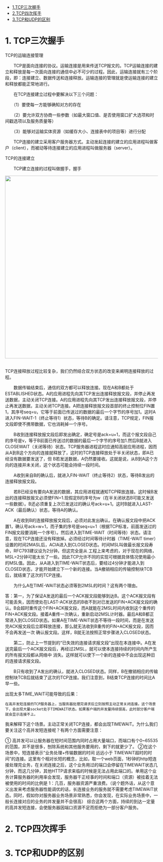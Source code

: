 * [1.TCP三次握手](#1-tcp三次握手)
* [2.TCP四次挥手](#2-tcp四次挥手)
* [3.TCP和UDP的区别](#3-tcp和udp的区别)





# 1. TCP三次握手
TCP的运输连接管理

　　TCP是面向连接的协议。运输连接是用来传送TCP报文的。TCP运输连接的建立和释放是每一次面向连接的通信中必不可少的过程。因此，运输连接就有三个阶段，即：连接建立、数据传送和连接释放。运输连接的管理就是使运输连接的建立和释放都能正常地进行。

　　在TCP连接建立过程中要解决以下三个问题：

　　（1）要使每一方能够确知对方的存在

　　（2）要允许双方协商一些参数（如最大窗口值、是否使用窗口扩大选项和时间戳选项以及服务质量等）

　　（3）能够对运输实体资源（如缓存大小、连接表中的项目等）进行分配

　　TCP连接的建立采用客户服务器方式。主动发起连接的建立的应用进程叫做客户（client），而被动等待连接建立的应用进程叫做服务器（server）。

TCP的连接建立

　　TCP建立连接的过程叫做握手，握手    
  <div align="center"> <img src="CS-Notes/docs/计算机网络/TCP三次握手.png" width="600"/> </div><br>

TCP连接释放过程比较复杂，我们仍然结合双方状态的改变来阐明连接释放的过程。

　　数据传输结束后，通信的双方都可以释放连接。现在A和B都处于ESTABLISHED状态。A的应用进程先向其TCP发出连接释放报文段，并停止再发送数据，主动关闭TCP连接。A的应用进程先向其TCP发出连接释放报文段，并停止再发送数据，主动关闭TCP连接。A把连接释放报文段首部的终止控制位FIN置1，其序号seq=u，它等于前面已传送过的数据的最后一个字节的序号加1。这时A进入FIN-WAIT-1（终止等待1）状态，等待B的确定。请注意，TCP规定，FIN报文段即使不携带数据，它也消耗掉一个序号。



 

　　B收到连接释放报文段后即发出确定，确定号是ack=u+1，而这个报文段自己的序号是v，等于B前面已传送过的数据的最后一个字节的序号加1.然后B就进入CLOSEWAIT（关闭等待）状态。TCP服务器进程这时应通知高层应用进程，因而从A到B这个方向的连接就释放了，这时的TCP连接释放处于半关闭状态，即A已经没有数据要发送了，但 B若发送数据，A仍然要接收。这就是说，从B到A这个方向的连接并未关闭，这个状态可能会持续一段时间。

　　A收到来自B的确认后，就进入FIN-WAIT（终止等待2）状态，等待B发出的连接释放报文段。

　　若B已经没有要向A发送的数据，其应用进程就通知TCP释放连接。这时候B发出的连接释放报文必须使FIN=1.现假定B的序号为w（在半关闭状态B可能又发送一些数据）。B还必须重复上次已发送过的确认号ack=u+1。这时B就进入LAST-ACK（最后确认）状态，等待A的确认。

　　A在收到B的连接释放报文段后，必须对此发出确认。在确认报文段中把ACK置1，确认号ack=w+1，而子集的序号是seq=u+1（根据TCP标准，前面发送过的FIN报文段要消耗一个序号）。然后进入到TIME-WAIT（时间等待）状态。请注意，现在TCP连接还没有释放掉。必须经过时间等待计时器（TIME-WAIT timer）设置的时间2MASL后，ACIA进入到CLOSED状态。时间MSL叫做最长报文段寿命，RFC793建议设为2分钟。但这完全是从 工程上来考虑的，对于现在的网络，MSL=2分钟可能太长了一些。因此TCP允许不同的实现可根据具体情况使用最小的MSL值。因此，从A进入到TIME-WAIT状态后，要经过4分钟才能进入到CLOSED状态，才能开始建立下一个新的连接。当A撤销相应的传输控制块TCB后，就结束了这次的TCP连接。

　　为什么A在TIME-WAIT状态必须等到2MSL的时间？这有两个理由。

答：第一，为了保证A发送的最后一个ACK报文段能够到达B。这个ACK报文段有可能丢失，因而使处在LAST-ACK状态的B收不到对已发送的FIN+ACK报文段的确认。B会超时重传这个FIN+ACK报文段，而A就能在2MSL时间内收到这个重传的FIN+ACK报文段。接着A重传一次确认，重新启动2MSL计时器。最后A和B都正常进入到CLOSED状态。如果A在TIME-WAIT状态不等待一段时间，而是在发送完ACK报文段后立即释放连接，那么就无法收到B重传的FIN+ACK报文段，因而不会再发送一次 确认报文段。这样，B就无法按照正常步骤进入CLOSED状态。

　　第二，防止上一节提到的“已失效的连接请求报文段”出现在本连接中。A在发送完最后一个ACK报文段后，再经过2MSL，就可以使本连接持续的时间内所产生的所有报文段都从网络中 消失。这样就可以使下一个新的连接中不会出现这种旧的连接请求报文段。

　　B只有收到了A发出的确认，就进入CLOSED状态。同样，B在撤销相应的传输控制块TCB后就结束了这次的TCP连接。我们注意到，B结束TCP连接的时间比A早一些。

 

出现太多TIME_WAIT可能导致的后果：

    在高并发短连接的TCP服务器上，当服务器处理完请求后立刻按照主动正常关闭连接。这个场景下，会出现大量socket处于TIMEWAIT状态。如果客户端的并发量持续很高，此时部分客户端就会显示连接不上。
我来解释下这个场景。主动正常关闭TCP连接，都会出现TIMEWAIT。为什么我们要关注这个高并发短连接呢？有两个方面需要注意：

 ① 高并发可以让服务器在短时间范围内同时占用大量端口，而端口有个0~65535的范围，并不是很多，刨除系统和其他服务要用的，剩下的就更少了。
 ②在这个场景中，短连接表示“业务处理+传输数据的时间 远远小于 TIMEWAIT超时的时间”的连接。这里有个相对长短的概念，比如，取一个web页面，1秒钟的http短连接处理完业务，在关闭连接之后，这个业务用过的端口会停留在TIMEWAIT状态几分钟，而这几分钟，其他HTTP请求来临的时候是无法占用此端口的。单用这个业务计算服务器的利用率会发现，服务器干正经事的时间和端口（资源）被挂着无法被使用的时间的比例是 1：几百，服务器资源严重浪费。（说个题外话，从这个意义出发来考虑服务器性能调优的话，长连接业务的服务就不需要考虑TIMEWAIT状态。同时，假如你对服务器业务场景非常熟悉，你会发现，在实际业务场景中，一般长连接对应的业务的并发量并不会很高）
     综合这两个方面，持续的到达一定量的高并发短连接，会使服务器因端口资源不足而拒绝为一部分客户服务。


# 2. TCP四次挥手

# 3. TCP和UDP的区别


